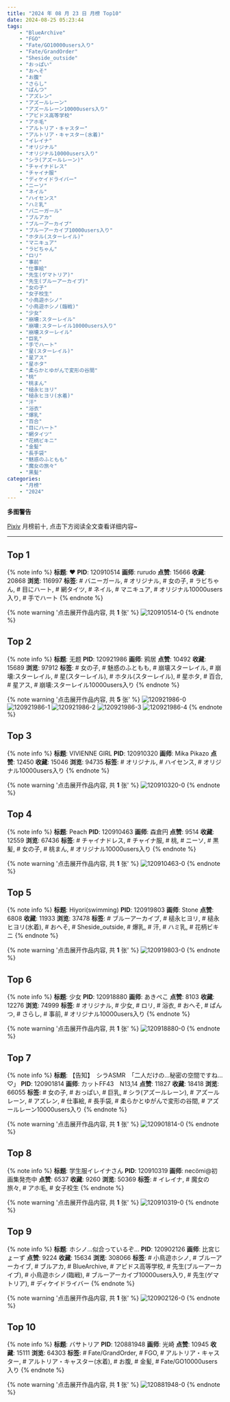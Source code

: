 ```yaml
---
title: "2024 年 08 月 23 日 月榜 Top10"
date: 2024-08-25 05:23:44
tags:
    - "BlueArchive"
    - "FGO"
    - "Fate/GO10000users入り"
    - "Fate/GrandOrder"
    - "Sheside_outside"
    - "おっぱい"
    - "おへそ"
    - "お腹"
    - "さらし"
    - "ぱんつ"
    - "アズレン"
    - "アズールレーン"
    - "アズールレーン10000users入り"
    - "アビドス高等学校"
    - "アホ毛"
    - "アルトリア・キャスター"
    - "アルトリア・キャスター(水着)"
    - "イレイナ"
    - "オリジナル"
    - "オリジナル10000users入り"
    - "シラ(アズールレーン)"
    - "チャイナドレス"
    - "チャイナ服"
    - "ディケイドライバー"
    - "ニーソ"
    - "ネイル"
    - "ハイセンス"
    - "ハミ乳"
    - "バニーガール"
    - "ブルアカ"
    - "ブルーアーカイブ"
    - "ブルーアーカイブ10000users入り"
    - "ホタル(スターレイル)"
    - "マニキュア"
    - "ラビちゃん"
    - "ロリ"
    - "事前"
    - "仕事絵"
    - "先生(ゲマトリア)"
    - "先生(ブルーアーカイブ)"
    - "女の子"
    - "女子校生"
    - "小鳥遊ホシノ"
    - "小鳥遊ホシノ(臨戦)"
    - "少女"
    - "崩壊:スターレイル"
    - "崩壊:スターレイル10000users入り"
    - "崩壊スターレイル"
    - "巨乳"
    - "手でハート"
    - "星(スターレイル)"
    - "星アス"
    - "星ホタ"
    - "柔らかとゆがんで変形の谷間"
    - "桃"
    - "桃まん"
    - "槌永ヒヨリ"
    - "槌永ヒヨリ(水着)"
    - "汗"
    - "浴衣"
    - "爆乳"
    - "百合"
    - "目にハート"
    - "網タイツ"
    - "花柄ビキニ"
    - "金髪"
    - "長手袋"
    - "魅惑のふともも"
    - "魔女の旅々"
    - "黒髪"
categories:
    - "月榜"
    - "2024"
---
```


<i class="fa fa-triangle-exclamation"></i>**多图警告**<i class="fa fa-triangle-exclamation"></i>

[Pixiv](https://www.pixiv.net/) 月榜前十, 点击下方阅读全文查看详细内容~

<!-- more -->

---

## Top 1

{% note info %}
**标题**: ❤
**PID**: 120910514 **画师**: rurudo
**点赞**: 15666 **收藏**: 20868 **浏览**: 116997
**标签**: # バニーガール, # オリジナル, # 女の子, # ラビちゃん, # 目にハート, # 網タイツ, # ネイル, # マニキュア, # オリジナル10000users入り, # 手でハート
{% endnote %}

{% note warning '点击展开作品内容, 共 **1** 张' %}
![120910514-0](https://i.pixiv.re/img-original/img/2024/07/27/00/00/58/120910514_p0.png)
{% endnote %}

## Top 2

{% note info %}
**标题**: 无题
**PID**: 120921986 **画师**: 鸦居
**点赞**: 10492 **收藏**: 15689 **浏览**: 97912
**标签**: # 女の子, # 魅惑のふともも, # 崩壊スターレイル, # 崩壊:スターレイル, # 星(スターレイル), # ホタル(スターレイル), # 星ホタ, # 百合, # 星アス, # 崩壊:スターレイル10000users入り
{% endnote %}

{% note warning '点击展开作品内容, 共 **5** 张' %}
![120921986-0](https://i.pixiv.re/img-original/img/2024/07/27/11/28/48/120921986_p0.jpg)
![120921986-1](https://i.pixiv.re/img-original/img/2024/07/27/11/28/48/120921986_p1.jpg)
![120921986-2](https://i.pixiv.re/img-original/img/2024/07/27/11/28/48/120921986_p2.jpg)
![120921986-3](https://i.pixiv.re/img-original/img/2024/07/27/11/28/48/120921986_p3.jpg)
![120921986-4](https://i.pixiv.re/img-original/img/2024/07/27/11/28/48/120921986_p4.jpg)
{% endnote %}

## Top 3

{% note info %}
**标题**: VIVIENNE GIRL
**PID**: 120910320 **画师**: Mika Pikazo
**点赞**: 12450 **收藏**: 15046 **浏览**: 94735
**标签**: # オリジナル, # ハイセンス, # オリジナル10000users入り
{% endnote %}

{% note warning '点击展开作品内容, 共 **1** 张' %}
![120910320-0](https://i.pixiv.re/img-original/img/2024/07/27/00/00/07/120910320_p0.png)
{% endnote %}

## Top 4

{% note info %}
**标题**: Peach
**PID**: 120910463 **画师**: 森倉円
**点赞**: 9514 **收藏**: 12559 **浏览**: 67436
**标签**: # チャイナドレス, # チャイナ服, # 桃, # ニーソ, # 黒髪, # 女の子, # 桃まん, # オリジナル10000users入り
{% endnote %}

{% note warning '点击展开作品内容, 共 **1** 张' %}
![120910463-0](https://i.pixiv.re/img-original/img/2024/07/27/00/00/43/120910463_p0.jpg)
{% endnote %}

## Top 5

{% note info %}
**标题**: Hiyori(swimming)
**PID**: 120919803 **画师**: Stone
**点赞**: 6808 **收藏**: 11933 **浏览**: 37478
**标签**: # ブルーアーカイブ, # 槌永ヒヨリ, # 槌永ヒヨリ(水着), # おへそ, # Sheside_outside, # 爆乳, # 汗, # ハミ乳, # 花柄ビキニ
{% endnote %}

{% note warning '点击展开作品内容, 共 **1** 张' %}
![120919803-0](https://i.pixiv.re/img-original/img/2024/07/27/09/18/44/120919803_p0.png)
{% endnote %}

## Top 6

{% note info %}
**标题**: 少女
**PID**: 120918880 **画师**: あきぺこ
**点赞**: 8103 **收藏**: 12276 **浏览**: 74999
**标签**: # オリジナル, # 少女, # ロリ, # 浴衣, # おへそ, # ぱんつ, # さらし, # 事前, # オリジナル10000users入り
{% endnote %}

{% note warning '点击展开作品内容, 共 **1** 张' %}
![120918880-0](https://i.pixiv.re/img-original/img/2024/07/27/08/18/45/120918880_p0.jpg)
{% endnote %}

## Top 7

{% note info %}
**标题**: 【告知】　シラASMR　「二人だけの…秘密の空間ですね…♡」
**PID**: 120901814 **画师**: カットFF43　N13,14
**点赞**: 11827 **收藏**: 18418 **浏览**: 66055
**标签**: # 女の子, # おっぱい, # 巨乳, # シラ(アズールレーン), # アズールレーン, # アズレン, # 仕事絵, # 長手袋, # 柔らかとゆがんで変形の谷間, # アズールレーン10000users入り
{% endnote %}

{% note warning '点击展开作品内容, 共 **1** 张' %}
![120901814-0](https://i.pixiv.re/img-original/img/2024/07/26/19/30/02/120901814_p0.jpg)
{% endnote %}

## Top 8

{% note info %}
**标题**: 学生服イレイナさん
**PID**: 120910319 **画师**: necömi@初画集発売中
**点赞**: 6537 **收藏**: 9260 **浏览**: 50369
**标签**: # イレイナ, # 魔女の旅々, # アホ毛, # 女子校生
{% endnote %}

{% note warning '点击展开作品内容, 共 **1** 张' %}
![120910319-0](https://i.pixiv.re/img-original/img/2024/07/27/00/00/07/120910319_p0.png)
{% endnote %}

## Top 9

{% note info %}
**标题**: ホシノ…似合っているぞ…
**PID**: 120902126 **画师**: 比宮じょーず
**点赞**: 9224 **收藏**: 15634 **浏览**: 308066
**标签**: # 小鳥遊ホシノ, # ブルーアーカイブ, # ブルアカ, # BlueArchive, # アビドス高等学校, # 先生(ブルーアーカイブ), # 小鳥遊ホシノ(臨戦), # ブルーアーカイブ10000users入り, # 先生(ゲマトリア), # ディケイドライバー
{% endnote %}

{% note warning '点击展开作品内容, 共 **1** 张' %}
![120902126-0](https://i.pixiv.re/img-original/img/2024/07/26/19/42/21/120902126_p0.png)
{% endnote %}

## Top 10

{% note info %}
**标题**: バサトリア
**PID**: 120881948 **画师**: 光崎
**点赞**: 10945 **收藏**: 15111 **浏览**: 64303
**标签**: # Fate/GrandOrder, # FGO, # アルトリア・キャスター, # アルトリア・キャスター(水着), # お腹, # 金髪, # Fate/GO10000users入り
{% endnote %}

{% note warning '点击展开作品内容, 共 **1** 张' %}
![120881948-0](https://i.pixiv.re/img-original/img/2024/07/26/00/00/07/120881948_p0.png)
{% endnote %}
